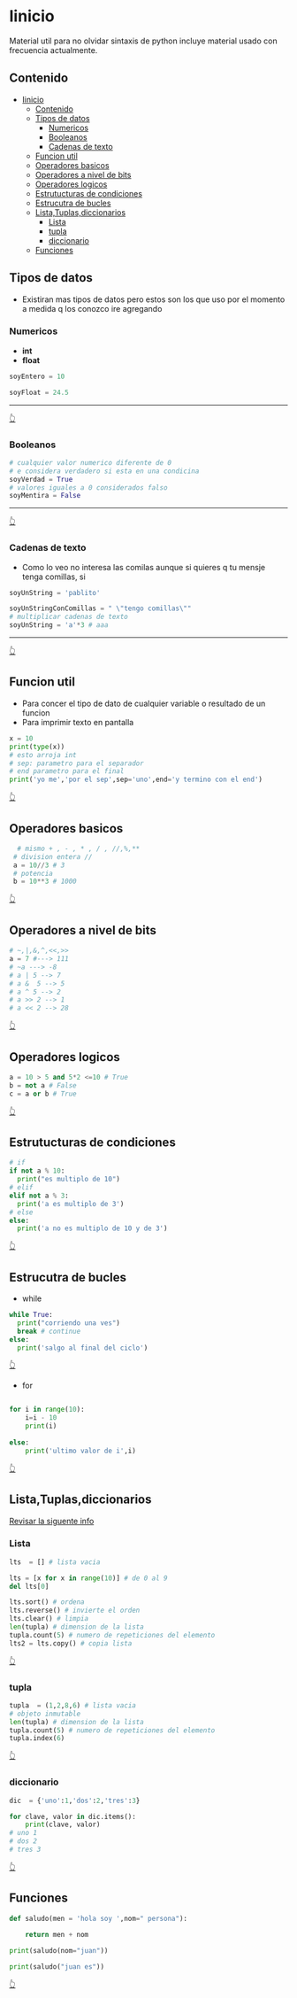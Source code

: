 
# Iinicio

Material util para no olvidar sintaxis de python
incluye material usado con frecuencia actualmente.

## Contenido

- [Iinicio](#iinicio)
  - [Contenido](#contenido)
  - [Tipos de datos](#tipos-de-datos)
    - [Numericos](#numericos)
    - [Booleanos](#booleanos)
    - [Cadenas de texto](#cadenas-de-texto)
  - [Funcion util](#funcion-util)
  - [Operadores basicos](#operadores-basicos)
  - [Operadores a nivel de bits](#operadores-a-nivel-de-bits)
  - [Operadores logicos](#operadores-logicos)
  - [Estrutucturas de condiciones](#estrutucturas-de-condiciones)
  - [Estrucutra de bucles](#estrucutra-de-bucles)
  - [Lista,Tuplas,diccionarios](#listatuplasdiccionarios)
    - [Lista](#lista)
    - [tupla](#tupla)
    - [diccionario](#diccionario)
  - [Funciones](#funciones)

## Tipos de datos

- Existiran mas tipos de datos pero estos son los que uso por el momento a medida q los conozco ire agregando

### Numericos

- **int**
- **float**

```python
soyEntero = 10

soyFloat = 24.5
```

---

[👆](#contenido)

### Booleanos

```python
# cualquier valor numerico diferente de 0 
# e considera verdadero si esta en una condicina
soyVerdad = True
# valores iguales a 0 considerados falso
soyMentira = False
```

---

[👆](#contenido)

### Cadenas de texto

- Como lo veo no interesa las comilas aunque si quieres q tu mensje tenga comillas, si

```python
soyUnString = 'pablito'

soyUnStringConComillas = " \"tengo comillas\""
# multiplicar cadenas de texto
soyUnString = 'a'*3 # aaa
```

---

[👆](#contenido)

## Funcion util

- Para concer el tipo de dato de cualquier variable o resultado de un funcion
- Para imprimir texto en pantalla

```python
x = 10
print(type(x))
# esto arroja int
# sep: parametro para el separador
# end parametro para el final
print('yo me','por el sep',sep='uno',end='y termino con el end')
```

[👆](#contenido)

## Operadores basicos

```python
  # mismo + , - , * , / , //,%,**
 # division entera //
 a = 10//3 # 3
 # potencia
 b = 10**3 # 1000
```

[👆](#contenido)

## Operadores a nivel de bits

```python
# ~,|,&,^,<<,>>
a = 7 #---> 111
# ~a ---> -8
# a | 5 --> 7
# a &  5 --> 5
# a ^ 5 --> 2
# a >> 2 --> 1
# a << 2 --> 28
```

[👆](#contenido)

## Operadores logicos

```python
a = 10 > 5 and 5*2 <=10 # True
b = not a # False 
c = a or b # True
```

[👆](#contenido)

## Estrutucturas de condiciones

```python
# if
if not a % 10:
  print("es multiplo de 10")
# elif
elif not a % 3:
  print('a es multiplo de 3')
# else
else:
  print('a no es multiplo de 10 y de 3')
```

[👆](#contenido)

## Estrucutra de bucles

- while
  
```python
while True:
  print("corriendo una ves")
  break # continue
else:
  print('salgo al final del ciclo')
```

[👆](#contenido)

- for
  
```python

for i in range(10):
    i=i - 10
    print(i)
 
else:
    print('ultimo valor de i',i)
```

[👆](#contenido)

## Lista,Tuplas,diccionarios

[Revisar la siguente info](https://docs.hektorprofe.net/python/metodos-de-las-colecciones/metodos-de-las-listas/)

### Lista
  
```python
lts  = [] # lista vacia

lts = [x for x in range(10)] # de 0 al 9 
del lts[0]

lts.sort() # ordena
lts.reverse() # invierte el orden
lts.clear() # limpia
len(tupla) # dimension de la lista
tupla.count(5) # numero de repeticiones del elemento
lts2 = lts.copy() # copia lista
```

[👆](#contenido)

### tupla
  
```python
tupla  = (1,2,8,6) # lista vacia
# objeto inmutable
len(tupla) # dimension de la lista
tupla.count(5) # numero de repeticiones del elemento
tupla.index(6)
```

[👆](#contenido)

### diccionario
  
```python
dic  = {'uno':1,'dos':2,'tres':3} 

for clave, valor in dic.items():
    print(clave, valor)
# uno 1
# dos 2
# tres 3

```

[👆](#contenido)

## Funciones
  
```python
def saludo(men = 'hola soy ',nom=" persona"):
    
    return men + nom

print(saludo(nom="juan"))

print(saludo("juan es"))
```

[👆](#contenido)